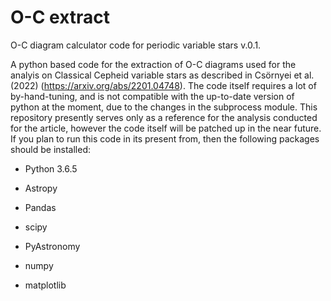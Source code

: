 # O-C extract
O-C diagram calculator code for periodic variable stars
v.0.1.

A python based code for the extraction of O-C diagrams used for the analyis on Classical Cepheid variable stars as described in Csörnyei et al. (2022) (https://arxiv.org/abs/2201.04748). The code itself requires a lot of by-hand-tuning, and is not compatible with the up-to-date version of python at the moment, due to the changes in the subprocess module. This repository presently serves only as a reference for the analysis conducted for the article, however the code itself will be patched up in the near future. If you plan to run this code in its present from, then the following packages should be installed:

- Python 3.6.5

- Astropy

- Pandas

- scipy

- PyAstronomy

- numpy

- matplotlib
